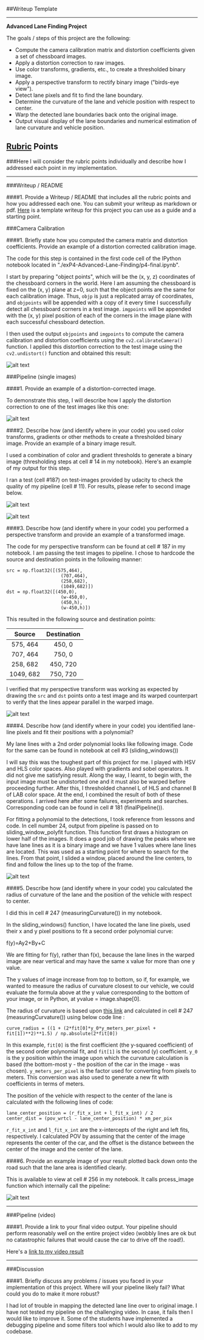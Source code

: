 ##Writeup Template

---

**Advanced Lane Finding Project**

The goals / steps of this project are the following:

* Compute the camera calibration matrix and distortion coefficients given a set of chessboard images.
* Apply a distortion correction to raw images.
* Use color transforms, gradients, etc., to create a thresholded binary image.
* Apply a perspective transform to rectify binary image ("birds-eye view").
* Detect lane pixels and fit to find the lane boundary.
* Determine the curvature of the lane and vehicle position with respect to center.
* Warp the detected lane boundaries back onto the original image.
* Output visual display of the lane boundaries and numerical estimation of lane curvature and vehicle position.

[//]: # (Image References)

[image1]: ./examples/undistort_output.png "Undistorted"
[image2]: ./examples/Thresh-bin-2.png "Road Transformed"
[image3]: ./examples/combined-threshold.png "Binary Example"
[image4]: ./examples/persp-trans.png "Warp Example"
[image5]: ./examples/color_fit_lines.jpg "Fit Visual"
[image6]: ./examples/example_output.jpg "Output"
[video1]: ./project_video.mp4 "Video"
[image7]: ./examples/lane-detection.png "Pipeline Output"

## [Rubric](https://review.udacity.com/#!/rubrics/571/view) Points
###Here I will consider the rubric points individually and describe how I addressed each point in my implementation.  

---
###Writeup / README

####1. Provide a Writeup / README that includes all the rubric points and how you addressed each one.  You can submit your writeup as markdown or pdf.  [Here](https://github.com/udacity/CarND-Advanced-Lane-Lines/blob/master/writeup_template.md) is a template writeup for this project you can use as a guide and a starting point.  

###Camera Calibration

####1. Briefly state how you computed the camera matrix and distortion coefficients. Provide an example of a distortion corrected calibration image.

The code for this step is contained in the first code cell of the IPython notebook located in "./exP4-Advanced-Lane-Finding/p4-final.ipynb".  

I start by preparing "object points", which will be the (x, y, z) coordinates of the chessboard corners in the world. Here I am assuming the chessboard is fixed on the (x, y) plane at z=0, such that the object points are the same for each calibration image.  Thus, `objp` is just a replicated array of coordinates, and `objpoints` will be appended with a copy of it every time I successfully detect all chessboard corners in a test image.  `imgpoints` will be appended with the (x, y) pixel position of each of the corners in the image plane with each successful chessboard detection.  

I then used the output `objpoints` and `imgpoints` to compute the camera calibration and distortion coefficients using the `cv2.calibrateCamera()` function.  I applied this distortion correction to the test image using the `cv2.undistort()` function and obtained this result: 

![alt text][image1]

###Pipeline (single images)

####1. Provide an example of a distortion-corrected image.

To demonstrate this step, I will describe how I apply the distortion correction to one of the test images like this one:

![alt text][image2]

####2. Describe how (and identify where in your code) you used color transforms, gradients or other methods to create a thresholded binary image.  Provide an example of a binary image result.

I used a combination of color and gradient thresholds to generate a binary image (thresholding steps at cell # 14 in my notebook).  Here's an example of my output for this step.  

I ran a test (cell #187) on test-images provided by udacity to check the quality of my pipeline (cell # 11). For results, please refer to second image below.

![alt text][image7]

![alt text][image4]

####3. Describe how (and identify where in your code) you performed a perspective transform and provide an example of a transformed image.

The code for my perspective transform can be found at cell # 187 in my notebook. I am passing the test images to pipeline. I chose to hardcode the source and destination points in the following manner:

```
src = np.float32([(575,464),
                    (707,464), 
                    (258,682), 
                    (1049,682)])
dst = np.float32([(450,0),
                    (w-450,0),
                    (450,h),
                    (w-450,h)])

```
This resulted in the following source and destination points:

| Source        | Destination   | 
|:-------------:|:-------------:| 
| 575, 464      | 450, 0        | 
| 707, 464      | 750, 0        |
| 258, 682      | 450, 720      |
| 1049, 682     | 750, 720      |

I verified that my perspective transform was working as expected by drawing the `src` and `dst` points onto a test image and its warped counterpart to verify that the lines appear parallel in the warped image.

![alt text][image4]

####4. Describe how (and identify where in your code) you identified lane-line pixels and fit their positions with a polynomial?

My lane lines with a 2nd order polynomial looks like following image. Code for the same can be found in notebook at cell #3 (sliding_windows())

I will say this was the toughest part of this project for me. I played with HSV and HLS color spaces. Also played with gradients and sobel operators. It did not give me satisfying result. Along the way, I learnt, to begin with, the input image must be undistorted one and it must also be warped before proceeding further. After this, I thresholded channel L of HLS and channel B of LAB color space. At the end, I combined the result of both of these operations. I arrived here after some failures, experiments and searches. Corresponding code can be found in cell # 181 (finalPipeline()).

For fitting a polynomial to the detections, I took reference from lessons and code. In cell number 24, output from pipeline is passed on to sliding_window_polyfit function. This function first draws a histogram on lower half of the images. It does a good job of drawing the peaks where we have lane lines as it is a binary image and we have 1 values where lane lines are located.  This was used as a starting point for where to search for the lines. From that point, I slided a window, placed around the line centers, to find and follow the lines up to the top of the frame.

![alt text][image7]

####5. Describe how (and identify where in your code) you calculated the radius of curvature of the lane and the position of the vehicle with respect to center.

I did this in cell # 247 (measuringCurvature()) in my notebook.

In the sliding_windows() function, I have located the lane line pixels, used their x and y pixel positions to fit a second order polynomial curve:

f(y)=Ay​2+By+C

We are fitting for f(y), rather than f(x), because the lane lines in the warped image are near vertical and may have the same x value for more than one y value.

The y values of image increase from top to bottom, so if, for example, we wanted to measure the radius of curvature closest to our vehicle, we could evaluate the formula above at the y value corresponding to the bottom of your image, or in Python, at yvalue = image.shape[0].

The radius of curvature is based upon [this link](http://www.intmath.com/applications-differentiation/8-radius-curvature.php) and calculated in cell # 247 (measuringCurvature()) using below code line :
```
curve_radius = ((1 + (2*fit[0]*y_0*y_meters_per_pixel + fit[1])**2)**1.5) / np.absolute(2*fit[0])
```
In this example, `fit[0]` is the first coefficient (the y-squared coefficient) of the second order polynomial fit, and `fit[1]` is the second (y) coefficient. `y_0` is the y position within the image upon which the curvature calculation is based (the bottom-most y - the position of the car in the image - was chosen). `y_meters_per_pixel` is the factor used for converting from pixels to meters. This conversion was also used to generate a new fit with coefficients in terms of meters. 

The position of the vehicle with respect to the center of the lane is calculated with the following lines of code:
```
lane_center_position = (r_fit_x_int + l_fit_x_int) / 2
center_dist = (pov_wrtcl - lane_center_position) * xm_per_pix
```
`r_fit_x_int` and `l_fit_x_int` are the x-intercepts of the right and left fits, respectively. I calculated POV by assuming that the center of the image represents the center of the car, and the offset is the distance between the center of the image and the center of the lane.

####6. Provide an example image of your result plotted back down onto the road such that the lane area is identified clearly.

This is available to view at cell # 256 in my notebook. It calls prcess_image function which internally call the pipeline:

![alt text][image2]

---

###Pipeline (video)

####1. Provide a link to your final video output.  Your pipeline should perform reasonably well on the entire project video (wobbly lines are ok but no catastrophic failures that would cause the car to drive off the road!).

Here's a [link to my video result](./project_video_output.mp4)

---

###Discussion

####1. Briefly discuss any problems / issues you faced in your implementation of this project.  Where will your pipeline likely fail?  What could you do to make it more robust?

I had lot of trouble in mapping the detected lane line over to original image. I have not tested my pipeline on the challenging video. In case, it fails then I would like to improve it. Some of the students have implemented a debugging pipeline and some filters tool which I would also like to add to my codebase.

